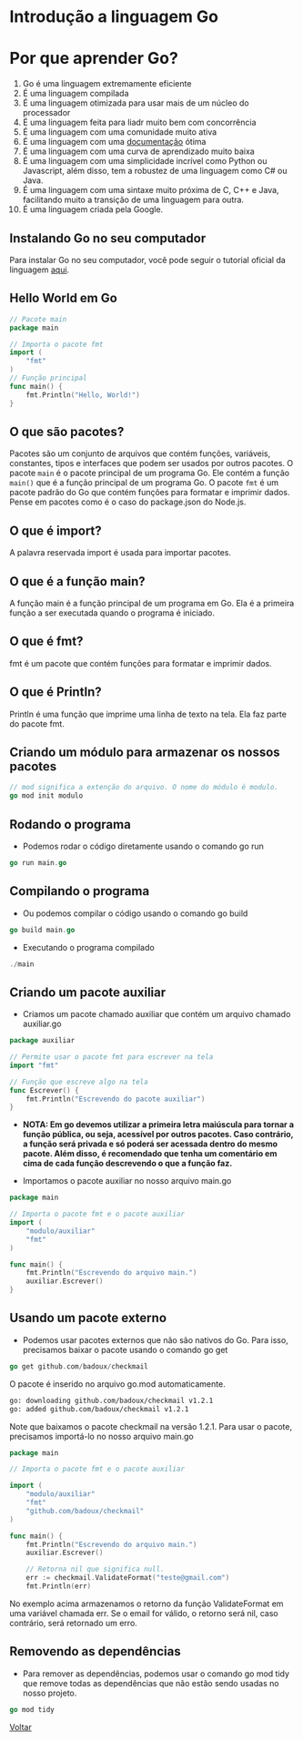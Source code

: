 # Introdução a linguagem Go

# Por que aprender Go?

1. Go é uma linguagem extremamente eficiente
2. É uma linguagem compilada
3. É uma linguagem otimizada para usar mais de um núcleo do processador
4. É uma linguagem feita para liadr muito bem com concorrência
5. É uma linguagem com uma comunidade muito ativa
6. É uma linguagem com uma [documentação](https://go.dev/doc/) ótima
7. É uma linguagem com uma curva de aprendizado muito baixa
8. É uma linguagem com uma simplicidade incrível como Python ou Javascript, além disso, tem a robustez de uma linguagem como C# ou Java.
9. É uma linguagem com uma sintaxe muito próxima de C, C++ e Java, facilitando muito a transição de uma linguagem para outra.
10. É uma linguagem criada pela Google.

## Instalando Go no seu computador

Para instalar Go no seu computador, você pode seguir o tutorial oficial da linguagem [aqui](https://go.dev/doc/).

## Hello World em Go

```go
// Pacote main
package main

// Importa o pacote fmt
import (
	"fmt"
)
// Função principal
func main() {
	fmt.Println("Hello, World!")
}
```

## O que são pacotes?

Pacotes são um conjunto de arquivos que contém funções, variáveis, constantes, tipos e interfaces que podem ser usados por outros pacotes. O pacote `main` é o pacote principal de um programa Go. Ele contém a função `main()` que é a função principal de um programa Go. O pacote `fmt` é um pacote padrão do Go que contém funções para formatar e imprimir dados. Pense em pacotes como é o caso do package.json do Node.js.

## O que é import?

A palavra reservada import é usada para importar pacotes.

## O que é a função main?

A função main é a função principal de um programa em Go. Ela é a primeira função a ser executada quando o programa é iniciado.

## O que é fmt?

fmt é um pacote que contém funções para formatar e imprimir dados.

## O que é Println?

Println é uma função que imprime uma linha de texto na tela. Ela faz parte do pacote fmt.

## Criando um módulo para armazenar os nossos pacotes

```go
// mod significa a extenção do arquivo. O nome do módulo é modulo.
go mod init modulo
```

## Rodando o programa

- Podemos rodar o código diretamente usando o comando go run

```go
go run main.go
```

## Compilando o programa

- Ou podemos compilar o código usando o comando go build

```go
go build main.go
```

- Executando o programa compilado

```go
./main
```

## Criando um pacote auxiliar

- Criamos um pacote chamado auxiliar que contém um arquivo chamado auxiliar.go

```go
package auxiliar

// Permite usar o pacote fmt para escrever na tela
import "fmt"

// Função que escreve algo na tela
func Escrever() {
	fmt.Println("Escrevendo do pacote auxiliar")
}
```

- **NOTA: Em go devemos utilizar a primeira letra maiúscula para tornar a função pública, ou seja, acessível por outros pacotes. Caso contrário, a função será privada e só poderá ser acessada dentro do mesmo pacote. Além disso, é recomendado que tenha um comentário em cima de cada função descrevendo o que a função faz.**

- Importamos o pacote auxiliar no nosso arquivo main.go

```go
package main

// Importa o pacote fmt e o pacote auxiliar
import (
	"modulo/auxiliar"
	"fmt"
)

func main() {
	fmt.Println("Escrevendo do arquivo main.")
	auxiliar.Escrever()
}
```

## Usando um pacote externo

- Podemos usar pacotes externos que não são nativos do Go. Para isso, precisamos baixar o pacote usando o comando go get

```go
go get github.com/badoux/checkmail
```

O pacote é inserido no arquivo go.mod automaticamente.

```bash
go: downloading github.com/badoux/checkmail v1.2.1
go: added github.com/badoux/checkmail v1.2.1
```

Note que baixamos o pacote checkmail na versão 1.2.1. Para usar o pacote, precisamos importá-lo no nosso arquivo main.go

```go
package main

// Importa o pacote fmt e o pacote auxiliar

import (
	"modulo/auxiliar"
	"fmt"
	"github.com/badoux/checkmail"
)

func main() {
	fmt.Println("Escrevendo do arquivo main.")
	auxiliar.Escrever()

	// Retorna nil que significa null.
	err := checkmail.ValidateFormat("teste@gmail.com")
	fmt.Println(err)

```

No exemplo acima armazenamos o retorno da função ValidateFormat em uma variável chamada err. Se o email for válido, o retorno será nil, caso contrário, será retornado um erro.

## Removendo as dependências

- Para remover as dependências, podemos usar o comando go mod tidy que remove todas as dependências que não estão sendo usadas no nosso projeto.

```go
go mod tidy
```

[Voltar](../README.md)
